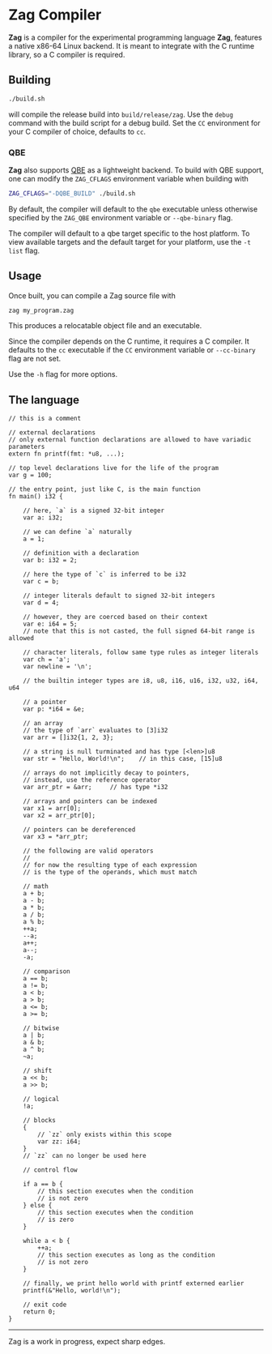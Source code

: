 # Zag Compiler

**Zag** is a compiler for the experimental programming language **Zag**, features a native x86-64 Linux backend.
It is meant to integrate with the C runtime library, so a C compiler is required.

## Building

```bash
./build.sh
```
will compile the release build into `build/release/zag`.
Use the `debug` command with the build script for a debug build.
Set the `CC` environment for your C compiler of choice, defaults to `cc`.

### QBE

**Zag** also supports [QBE](https://c9x.me/compile/) as a lightweight backend.
To build with QBE support, one can modify the `ZAG_CFLAGS` environment variable when building with
```bash
ZAG_CFLAGS="-DQBE_BUILD" ./build.sh
```
By default, the compiler will default to the `qbe` executable unless otherwise specified
by the `ZAG_QBE` environment variable or `--qbe-binary` flag.

The compiler will default to a qbe target specific to the host platform.
To view available targets and the default target for your platform, use the `-t list` flag.

## Usage

Once built, you can compile a Zag source file with
```bash
zag my_program.zag
```
This produces a relocatable object file and an executable.

Since the compiler depends on the C runtime, it requires a C compiler.
It defaults to the `cc` executable if the `CC` environment variable or `--cc-binary` flag are not set.

Use the `-h` flag for more options.

## The language

```zag
// this is a comment

// external declarations
// only external function declarations are allowed to have variadic parameters
extern fn printf(fmt: *u8, ...);

// top level declarations live for the life of the program
var g = 100;

// the entry point, just like C, is the main function
fn main() i32 {
    
    // here, `a` is a signed 32-bit integer
    var a: i32;

    // we can define `a` naturally
    a = 1;

    // definition with a declaration
    var b: i32 = 2;

    // here the type of `c` is inferred to be i32
    var c = b;

    // integer literals default to signed 32-bit integers
    var d = 4;

    // however, they are coerced based on their context
    var e: i64 = 5;
    // note that this is not casted, the full signed 64-bit range is allowed
    
    // character literals, follow same type rules as integer literals
    var ch = 'a';
    var newline = '\n';
    
    // the builtin integer types are i8, u8, i16, u16, i32, u32, i64, u64

    // a pointer
    var p: *i64 = &e;
    
    // an array
    // the type of `arr` evaluates to [3]i32
    var arr = []i32{1, 2, 3};
    
    // a string is null turminated and has type [<len>]u8
    var str = "Hello, World!\n";    // in this case, [15]u8

    // arrays do not implicitly decay to pointers,
    // instead, use the reference operator
    var arr_ptr = &arr;     // has type *i32

    // arrays and pointers can be indexed
    var x1 = arr[0];
    var x2 = arr_ptr[0];
    
    // pointers can be dereferenced
    var x3 = *arr_ptr;

    // the following are valid operators
    //
    // for now the resulting type of each expression 
    // is the type of the operands, which must match
    
    // math
    a + b;
    a - b;
    a * b;
    a / b;
    a % b;
    ++a;
    --a;
    a++;
    a--;
    -a;
    
    // comparison
    a == b;
    a != b;
    a < b;
    a > b;
    a <= b;
    a >= b;
    
    // bitwise
    a | b;
    a & b;
    a ^ b;
    ~a;

    // shift
    a << b;
    a >> b;

    // logical
    !a;

    // blocks
    {
        // `zz` only exists within this scope
        var zz: i64;
    }
    // `zz` can no longer be used here

    // control flow

    if a == b {
        // this section executes when the condition
        // is not zero
    } else {
        // this section executes when the condition
        // is zero
    }

    while a < b {
        ++a;
        // this section executes as long as the condition
        // is not zero
    }

    // finally, we print hello world with printf externed earlier
    printf(&"Hello, world!\n");
    
    // exit code
    return 0;
}
```

---

Zag is a work in progress, expect sharp edges.
